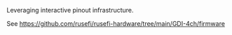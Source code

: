 Leveraging interactive pinout infrastructure.  

See https://github.com/rusefi/rusefi-hardware/tree/main/GDI-4ch/firmware